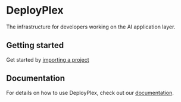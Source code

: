 # DeployPlex
The infrastructure for developers working on the AI application layer.

## Getting started
Get started by [importing a project](https://deployplex.com/new)

## Documentation
For details on how to use DeployPlex, check out our [documentation](https://deployplex.com/docs).
